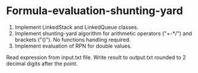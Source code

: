 # Formula-evaluation-shunting-yard
1. Implement LinkedStack and LinkedQueue classes.
2. Implement shunting-yard algorithm for arithmetic operators ("+-*/") and brackets ("()"). No functions handling required. 
3. Implement evaluation of RPN for double values.

Read expression from input.txt file. Write result to output.txt rounded to 2 decimal digits after the point. 
